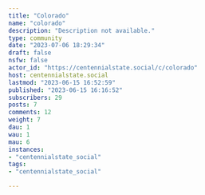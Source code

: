 ```yaml
---
title: "Colorado" 
name: "colorado"
description: "Description not available."
type: community
date: "2023-07-06 18:29:34"
draft: false
nsfw: false
actor_id: "https://centennialstate.social/c/colorado"
host: centennialstate.social
lastmod: "2023-06-15 16:52:59"
published: "2023-06-15 16:16:52"
subscribers: 29
posts: 7
comments: 12
weight: 7
dau: 1
wau: 1
mau: 6
instances:
- "centennialstate_social"
tags: 
- "centennialstate_social"

---
```


